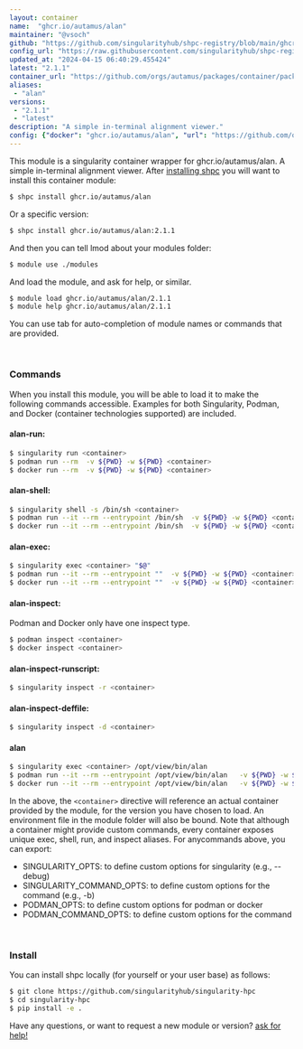 ```yaml
---
layout: container
name:  "ghcr.io/autamus/alan"
maintainer: "@vsoch"
github: "https://github.com/singularityhub/shpc-registry/blob/main/ghcr.io/autamus/alan/container.yaml"
config_url: "https://raw.githubusercontent.com/singularityhub/shpc-registry/main/ghcr.io/autamus/alan/container.yaml"
updated_at: "2024-04-15 06:40:29.455424"
latest: "2.1.1"
container_url: "https://github.com/orgs/autamus/packages/container/package/alan"
aliases:
 - "alan"
versions:
 - "2.1.1"
 - "latest"
description: "A simple in-terminal alignment viewer."
config: {"docker": "ghcr.io/autamus/alan", "url": "https://github.com/orgs/autamus/packages/container/package/alan", "maintainer": "@vsoch", "description": "A simple in-terminal alignment viewer.", "latest": {"2.1.1": "sha256:fc247776706f7537b8abaa11cf13404ebdb94cb33c8d9ac111febd09c10debd1"}, "tags": {"2.1.1": "sha256:fc247776706f7537b8abaa11cf13404ebdb94cb33c8d9ac111febd09c10debd1", "latest": "sha256:fc247776706f7537b8abaa11cf13404ebdb94cb33c8d9ac111febd09c10debd1"}, "aliases": {"alan": "/opt/view/bin/alan"}}
---
```


This module is a singularity container wrapper for ghcr.io/autamus/alan.
A simple in-terminal alignment viewer.
After [installing shpc](#install) you will want to install this container module:


```bash
$ shpc install ghcr.io/autamus/alan
```

Or a specific version:

```bash
$ shpc install ghcr.io/autamus/alan:2.1.1
```

And then you can tell lmod about your modules folder:

```bash
$ module use ./modules
```

And load the module, and ask for help, or similar.

```bash
$ module load ghcr.io/autamus/alan/2.1.1
$ module help ghcr.io/autamus/alan/2.1.1
```

You can use tab for auto-completion of module names or commands that are provided.

<br>

### Commands

When you install this module, you will be able to load it to make the following commands accessible.
Examples for both Singularity, Podman, and Docker (container technologies supported) are included.

#### alan-run:

```bash
$ singularity run <container>
$ podman run --rm  -v ${PWD} -w ${PWD} <container>
$ docker run --rm  -v ${PWD} -w ${PWD} <container>
```

#### alan-shell:

```bash
$ singularity shell -s /bin/sh <container>
$ podman run --it --rm --entrypoint /bin/sh  -v ${PWD} -w ${PWD} <container>
$ docker run --it --rm --entrypoint /bin/sh  -v ${PWD} -w ${PWD} <container>
```

#### alan-exec:

```bash
$ singularity exec <container> "$@"
$ podman run --it --rm --entrypoint ""  -v ${PWD} -w ${PWD} <container> "$@"
$ docker run --it --rm --entrypoint ""  -v ${PWD} -w ${PWD} <container> "$@"
```

#### alan-inspect:

Podman and Docker only have one inspect type.

```bash
$ podman inspect <container>
$ docker inspect <container>
```

#### alan-inspect-runscript:

```bash
$ singularity inspect -r <container>
```

#### alan-inspect-deffile:

```bash
$ singularity inspect -d <container>
```


#### alan

```bash
$ singularity exec <container> /opt/view/bin/alan
$ podman run --it --rm --entrypoint /opt/view/bin/alan   -v ${PWD} -w ${PWD} <container> -c " $@"
$ docker run --it --rm --entrypoint /opt/view/bin/alan   -v ${PWD} -w ${PWD} <container> -c " $@"
```



In the above, the `<container>` directive will reference an actual container provided
by the module, for the version you have chosen to load. An environment file in the
module folder will also be bound. Note that although a container
might provide custom commands, every container exposes unique exec, shell, run, and
inspect aliases. For anycommands above, you can export:

 - SINGULARITY_OPTS: to define custom options for singularity (e.g., --debug)
 - SINGULARITY_COMMAND_OPTS: to define custom options for the command (e.g., -b)
 - PODMAN_OPTS: to define custom options for podman or docker
 - PODMAN_COMMAND_OPTS: to define custom options for the command

<br>

### Install

You can install shpc locally (for yourself or your user base) as follows:

```bash
$ git clone https://github.com/singularityhub/singularity-hpc
$ cd singularity-hpc
$ pip install -e .
```

Have any questions, or want to request a new module or version? [ask for help!](https://github.com/singularityhub/singularity-hpc/issues)